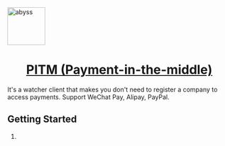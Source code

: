 <a href="#" target="_blank" rel="noopener noreferrer">
<img width="85" src="https://github.com/deskbtm-letscollab/PTIM/blob/dev/android/app/src/main/res/mipmap-xxxhdpi/ic_launcher_round.png?raw=true" alt="abyss" /></a>

<p align="center">
  <a href="#" target="_blank" rel="noopener noreferrer">
    <h1 align="center">PITM (Payment-in-the-middle)</h1>
  </a>
</p>

It's a watcher client that makes you don't need to register a company to access payments. Support WeChat Pay, Alipay, PayPal.

## Getting Started
1. 
